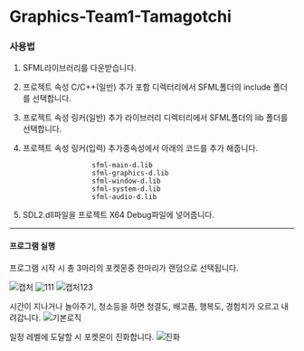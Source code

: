 # Graphics-Team1-Tamagotchi

### 사용법
1. SFML라이브러리를 다운받습니다.
2. 프로젝트 속성 C/C++(일반) 추가 포함 디렉터리에서 SFML폴더의 include 폴더를 선택합니다.
3. 프로젝트 속성 링커(일반) 추가 라이브러리 디렉터리에서 SFML폴더의 lib 폴더를 선택합니다.
4. 프로젝트 속성 링커(입력) 추가종속성에서 아래의 코드를 추가 해줍니다.
   
                        sfml-main-d.lib
                        sfml-graphics-d.lib
                        sfml-window-d.lib
                        sfml-system-d.lib
                        sfml-audio-d.lib
5. SDL2.dll파일을 프로젝트 X64 Debug파일에 넣어줍니다.
---------
#### 프로그램 실행 
프로그램 시작 시 총 3마리의 포켓몬중 한마리가 랜덤으로 선택됩니다.

![캡처](https://github.com/woojinchoi02/Graphics-Team1-Tamagotchi/assets/162526228/0bf29758-0517-4627-8581-f850b55a4a38)
![111](https://github.com/woojinchoi02/Graphics-Team1-Tamagotchi/assets/162526228/67457b9a-aa32-43e4-8574-096a12cdf485)
![캡처123](https://github.com/woojinchoi02/Graphics-Team1-Tamagotchi/assets/162526228/cf748d00-0bcb-48a2-8651-1de8aad67064)

시간이 지나거나 놀아주기, 청소등을 하면 청결도, 배고픔, 행복도, 경험치가 오르고 내려갑니다.
![기본로직](https://github.com/woojinchoi02/Graphics-Team1-Tamagotchi/assets/162526228/927c255a-4751-4309-a3f3-d326c9149b50)

일정 레벨에 도달할 시 포켓몬이 진화합니다.
![진화](https://github.com/woojinchoi02/Graphics-Team1-Tamagotchi/assets/162526228/59fa740d-d7dd-400d-b186-de0e87320352)







